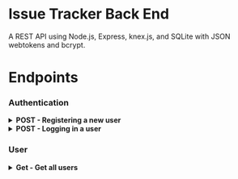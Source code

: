# Issue Tracker Back End

A REST API using Node.js, Express, knex.js, and SQLite with JSON
webtokens and bcrypt.

# Endpoints

### Authentication

<details>

<summary><b>POST - Registering a new user</b></summary>

<b>Endpoint:</b> `/auth/register`

Requires a user_name, password, first, and last name

```json
{
    "user_name": "JSmith12",
    "password": "8675309",
    "first_name": "John",
    "last_name": "Smith"
}
```

On success, returns status code 201, the user object, and auth token

All users are defaulted to the role of developer and can be made managers
or administrators by administrators only

```json
{
    "user": {
        "userName": "JSmith12",
        "firstName": "John",
        "lastName": "Smith",
        "role": "Developer"
    },
    "token": "eyJhbGciO..."
}
```
</details>

<details>
<summary><b>POST - Logging in a user</b></summary>

<b>Endpoint:</b> `/auth/login`

Requires an object with a valid username and password:

```json
{
  "user_name": "JSmith12",
  "password": "8675309"
}
```

On success, returns status code 201, the user object, and auth token
```json
{
  "user": {
          "id": 18,
          "userName": "JSmith12",
          "firstName": "John",
          "lastName": "Smith",
          "role": "Developer"
      },
  "token": "JhbGciOiJIUzI1NiIsI..."
}
```

</details>

### User

<details>

<summary><b>Get - Get all users</b></summary>

<b>Endpoint:</b> `/users`

No request body required but token is needed

On success, returns status code 200 and array of users

```json
[
    {
        "id": 1,
        "userName": "JSmith12",
        "firstName": "John",
        "lastName": "Smith",
        "role": "Admin"
    },
    {
        "id": 2,
        "userName": "CodyyLee",
        "firstName": "Cody",
        "lastName": "Lee",
        "role": "Manager"
    },
    {
        "id": 3,
        "userName": "Reececap",
        "firstName": "Reece",
        "lastName": "Gabriel",
        "role": "Developer"
    }
]
```

</details>


